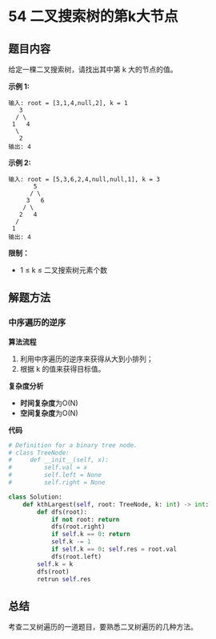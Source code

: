 # 54 二叉搜索树的第k大节点

## 题目内容

给定一棵二叉搜索树，请找出其中第 k 大的节点的值。

**示例 1:**

```
输入: root = [3,1,4,null,2], k = 1
   3
  / \
 1   4
  \
   2
输出: 4
```

**示例 2:**

```
输入: root = [5,3,6,2,4,null,null,1], k = 3
       5
      / \
     3   6
    / \
   2   4
  /
 1
输出: 4
```

**限制：**

* 1 ≤ k ≤ 二叉搜索树元素个数

## 解题方法

### 中序遍历的逆序

**算法流程**

1. 利用中序遍历的逆序来获得从大到小排列；
2. 根据 k 的值来获得目标值。

**复杂度分析**

* **时间复杂度**为O(N)
* **空间复杂度**为O(N)

**代码**

```python
# Definition for a binary tree node.
# class TreeNode:
#     def __init__(self, x):
#         self.val = x
#         self.left = None
#         self.right = None

class Solution:
    def kthLargest(self, root: TreeNode, k: int) -> int:
        def dfs(root):
            if not root: return
        	dfs(root.right)
            if self.k == 0: return
        	self.k -= 1
            if self.k == 0: self.res = root.val
            dfs(root.left)
        self.k = k
        dfs(root)
        retrun self.res
```

## 总结

考查二叉树遍历的一道题目，要熟悉二叉树遍历的几种方法。